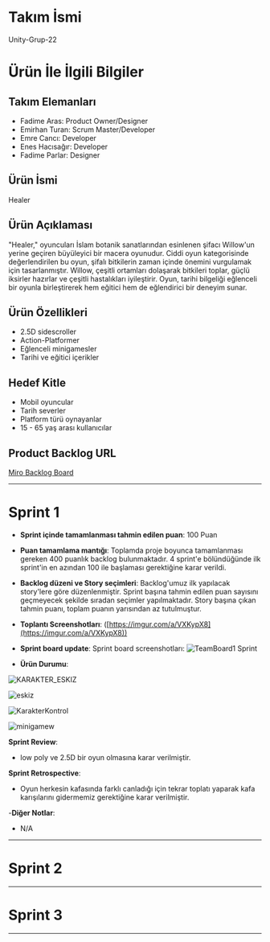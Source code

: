 
# **Takım İsmi**

Unity-Grup-22

# Ürün İle İlgili Bilgiler

## Takım Elemanları

- Fadime Aras: Product Owner/Designer
- Emirhan Turan: Scrum Master/Developer
- Emre Cancı: Developer
- Enes Hacısağır: Developer
- Fadime Parlar: Designer

## Ürün İsmi
Healer

## Ürün Açıklaması

"Healer," oyuncuları İslam botanik sanatlarından esinlenen şifacı Willow'un yerine geçiren büyüleyici bir macera oyunudur. Ciddi oyun kategorisinde değerlendirilen bu oyun, şifalı bitkilerin zaman içinde önemini vurgulamak için tasarlanmıştır. Willow, çeşitli ortamları dolaşarak bitkileri toplar, güçlü iksirler hazırlar ve çeşitli hastalıkları iyileştirir. Oyun, tarihi bilgeliği eğlenceli bir oyunla birleştirerek hem eğitici hem de eğlendirici bir deneyim sunar.

## Ürün Özellikleri

- 2.5D sidescroller
- Action-Platformer
- Eğlenceli minigamesler
- Tarihi ve eğitici içerikler 

## Hedef Kitle

- Mobil oyuncular
- Tarih severler
- Platform türü oynayanlar
- 15 - 65 yaş arası kullanıcılar

## Product Backlog URL

[Miro Backlog Board](https://miro.com/app/board/uXjVK5W5Vmk=/)

---

# Sprint 1

- **Sprint içinde tamamlanması tahmin edilen puan**: 100 Puan

- **Puan tamamlama mantığı**: Toplamda proje boyunca tamamlanması gereken 400 puanlık backlog bulunmaktadır. 4 sprint'e bölündüğünde ilk sprint'in en azından 100 ile başlaması gerektiğine karar verildi.

- **Backlog düzeni ve Story seçimleri**: Backlog'umuz ilk yapılacak story'lere göre düzenlenmiştir. Sprint başına tahmin edilen puan sayısını geçmeyecek şekilde sıradan seçimler yapılmaktadır. Story başına çıkan tahmin puanı, toplam puanın yarısından az tutulmuştur. 

- **Toplantı Screenshotları**:
 ([https://imgur.com/a/VXKypX8](https://imgur.com/a/VXKypX8))

- **Sprint board update**: Sprint board screenshotları: 
![TeamBoard1 Sprint](https://github.com/ecanci42/OUA-Bootcamp-Unity-Grup-22/assets/112544606/d6721468-a3aa-4350-b04f-1d71b78210c3)

- **Ürün Durumu**:

 ![KARAKTER_ESKIZ](https://github.com/ecanci42/OUA-Bootcamp-Unity-Grup-22/assets/112544606/f04af1a2-fd90-46ee-83c7-f11c631883ab)
 
 ![eskiz](https://github.com/ecanci42/OUA-Bootcamp-Unity-Grup-22/assets/112544606/b25c38e8-1c03-4dfb-9610-d88d8f0f778f)

 ![KarakterKontrol](https://github.com/ecanci42/OUA-Bootcamp-Unity-Grup-22/assets/112544606/f6c44a35-6797-4230-b825-1b2de779940e)

 ![minigamew](https://github.com/ecanci42/OUA-Bootcamp-Unity-Grup-22/assets/112544606/d3a21da8-7714-441d-8167-4b4ba171d61b)

 **Sprint Review**:
- low poly ve 2.5D bir oyun olmasına karar verilmiştir.

 **Sprint Retrospective**:
- Oyun herkesin kafasında farklı canladığı için tekrar toplatı yaparak kafa karışılarını gidermemiz gerektiğine karar verilmiştir.


-**Diğer Notlar**:
- N/A

---

# Sprint 2


---

# Sprint 3

---
